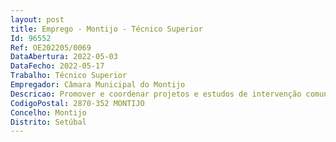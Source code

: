 ```yaml
--- 
layout: post
title: Emprego - Montijo - Técnico Superior
Id: 96552
Ref: OE202205/0069
DataAbertura: 2022-05-03
DataFecho: 2022-05-17
Trabalho: Técnico Superior
Empregador: Câmara Municipal do Montijo
Descricao: Promover e coordenar projetos e estudos de intervenção comunitária, dinamizar atividades dirigidas à população em maior risco de exclusão social, nomeadamente no apoio técnico à implementação das Ações no âmbito da Promoção da Saúde  Apoio técnico à implementação do processo de Transferência de Competências da Saúde  Apoio técnico à gestão do Plano de Ação no âmbito do PRR – Comunidades Desfavorecidas  Apoio técnico à gestão de candidaturas.
CodigoPostal: 2870-352 MONTIJO
Concelho: Montijo
Distrito: Setúbal
--- 
```

